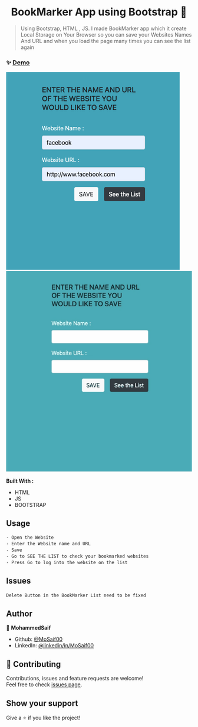 <h1 align="center"> BookMarker App using Bootstrap  👋</h1>


> Using Bootstrap, HTML , JS. I made BookMarker app  which it create Local Storage on Your Browser so you can save your Websites Names And URL and when you load the page many times you can see the list again 

### ✨ [Demo](https://mosaif00.github.io/BookMarker-App/)

![alt text](screen1.png) ![alt text](screen2.gif)

**Built With :**
  - HTML
  - JS
  - BOOTSTRAP


## Usage

```sh
- Open the Website
- Enter the Website name and URL 
- Save 
- Go to SEE THE LIST to check your bookmarked websites
- Press Go to log into the website on the list 
```
## Issues
```sh
Delete Button in the BookMarker List need to be fixed 
```

## Author

👤 **MohammedSaif**

- Github: [@MoSaif00](https://github.com/MoSaif00)
- LinkedIn: [@linkedin\/in\/MoSaif00](https://linkedin.com/in/linkedin/in/MoSaif00)

## 🤝 Contributing

Contributions, issues and feature requests are welcome!<br />Feel free to check [issues page](https://github.com/MoSaif00/BookMarker-App/issues).

## Show your support

Give a ⭐️  if you like the project!


